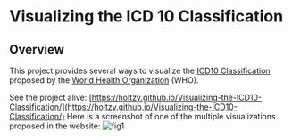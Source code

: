 Visualizing the ICD 10 Classification
===================



Overview
--------
This project provides several ways to visualize the [ICD10 Classification](https://en.wikipedia.org/wiki/ICD-10) proposed by the [World Health Organization](https://en.wikipedia.org/wiki/World_Health_Organization) (WHO).

See the project alive: [https://holtzy.github.io/Visualizing-the-ICD10-Classification/](https://holtzy.github.io/Visualizing-the-ICD10-Classification/)
Here is a screenshot of one of the multiple visualizations proposed in the website:
![fig1](www/Screen_Shot_ShinyCOMO.png)






